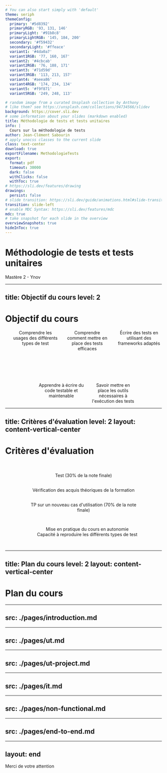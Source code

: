 ```yaml
---
# You can also start simply with 'default'
theme: seriph
themeConfig:
  primary: '#5d8392'
  primaryRGB: '93, 131, 146'
  primaryLight: '#91b8c8'
  primaryLightRGB: '145, 184, 200'
  secondary: '#f59432'
  secondaryLight: '#ffeace'
  variant1: '#4da0a7'
  variant1RGB: '77, 160, 167'
  variant2: '#4cbcab'
  variant2RGB: '76, 188, 171'
  variant3: '#71d59d'
  variant3RGB: '113, 213, 157'
  variant4: '#aeea86'
  variant4RGB: '174, 234, 134'
  variant5: '#f9f871'
  variant5RGB: '249, 248, 113'

# random image from a curated Unsplash collection by Anthony
# like them? see https://unsplash.com/collections/94734566/slidev
background: https://cover.sli.dev
# some information about your slides (markdown enabled)
title: Méthodologie de tests et tests unitaires
info: |
  Cours sur la méthodologie de tests
author: Jean-Clément Sabourin
# apply unocss classes to the current slide
class: text-center
download: true
exportFilename: MethodologieTests
export:
  format: pdf
  timeout: 30000
  dark: false
  withClicks: false
  withToc: true
# https://sli.dev/features/drawing
drawings:
  persist: false
# slide transition: https://sli.dev/guide/animations.html#slide-transitions
transition: slide-left
# enable MDC Syntax: https://sli.dev/features/mdc
mdc: true
# take snapshot for each slide in the overview
overviewSnapshots: true
hideInToc: true
---
```


# Méthodologie de tests et tests unitaires

Mastère 2 - Ynov

<!--
The last comment block of each slide will be treated as slide notes. It will be visible and editable in Presenter Mode along with the slide. [Read more in the docs](https://sli.dev/guide/syntax.html#notes)
-->

---
title: Objectif du cours
level: 2
---

# Objectif du cours

<ul class="mosaic-main">
<li class="mosaic-item"><mdi-head-cog class="text-7xl text-primary mx-2"/> Comprendre les usages des différents types de test</li>
<li class="mosaic-item"><mdi-pencil class="text-7xl text-variant1 mx-2"/> Comprendre comment mettre en place des tests efficaces</li>
<li class="mosaic-item"><mdi-check class="text-7xl text-variant2 mx-2" /> Écrire des tests en utilisant des frameworks adaptés</li>
<li class="mosaic-item"><mdi-book-open-page-variant class="text-7xl text-variant3 mx-2"/> Apprendre à écrire du code testable et maintenable</li>
<li class="mosaic-item"><mdi-magnify class="text-7xl text-variant4 mx-2"/> Savoir mettre en place les outils nécessaires à l'exécution des tests</li>
</ul>

<style>
    .mosaic-main {
        display: grid !important;
        grid-gap: 100px 20px;
        list-style-type: none;
        grid-template-columns: repeat(6, 1fr);
    }

    .mosaic-item {
        display: flex;
        flex-direction: column;
        align-items: center;
        grid-column: span 2;
        text-align: center;
    }
    .mosaic-main li:nth-last-child(1) {
        grid-column: span 2;
        grid-column-start: 4;
        grid-column-end: 6;
    }

    .mosaic-main li:nth-last-child(2) {
        grid-column: span 2;
        grid-column-start: 2;
        grid-column-end: 4;
    }
</style>

---
title: Critères d'évaluation
level: 2
layout: content-vertical-center
---

# Critères d'évaluation

<div class="content">
    <div id="test" class="process">
        <div class="head">Test (30% de la note finale)</div>
        <div class="description">Vérification des acquis théoriques de la formation</div>
    </div>

<div id="tp" class="process">
        <div class="head">TP sur un nouveau cas d'utilisation (70% de la note finale)</div>
        <div class="description"> 
            <ul>
                <li>Mise en pratique du cours en autonomie</li>
                <li>Capacité à reproduire les différents types de test</li>
            </ul>
        </div>
    </div>
</div>

<style>
    .content {
        padding-top: 20px;
        display: flex;
        justify-content: space-around !important;
        flex-wrap: wrap;
        width: 100%;
        align-items: center;
    }
    .process {
        width: 70%;
        display: flex;
        flex-direction: column;
        align-items: center;
        text-align: center;
    }

    .head, .description {
        padding-top: 15px;
        padding-bottom: 15px;
        width: 100%;
    }

    ul {
        list-style-type: none;
    }

    #test .head {
        background-color: var(--slidev-theme-primary);
    }
    #test .description {
        background-color: var(--slidev-theme-primaryLight);
    }

    #tp .head {
        background-color: var(--slidev-theme-secondary);
    }
    #tp .description {
        background-color: var(--slidev-theme-secondaryLight);
    }
</style>

---
title: Plan du cours
level: 2
layout: content-vertical-center
---

# Plan du cours

<Toc maxDepth="1"/>

---
src: ./pages/introduction.md
---

---
src: ./pages/ut.md
---

---
src: ./pages/ut-project.md
---

---
src: ./pages/it.md
---

---
src: ./pages/non-functional.md
---

---
src: ./pages/end-to-end.md
---

---
layout: end
---

Merci de votre attention
